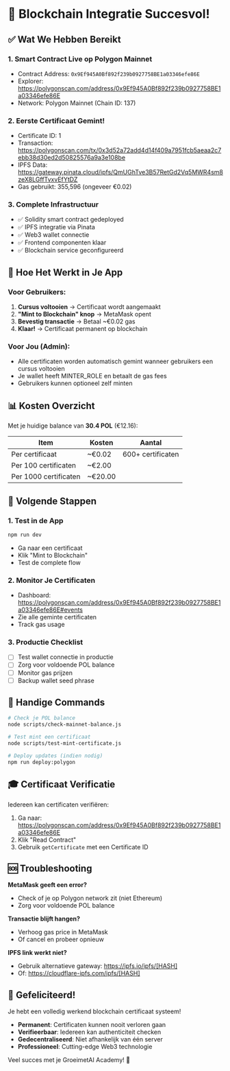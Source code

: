 # 🎉 Blockchain Integratie Succesvol!

## ✅ Wat We Hebben Bereikt

### 1. **Smart Contract Live op Polygon Mainnet**
- Contract Address: `0x9Ef945A0Bf892f239b0927758BE1a03346efe86E`
- Explorer: https://polygonscan.com/address/0x9Ef945A0Bf892f239b0927758BE1a03346efe86E
- Network: Polygon Mainnet (Chain ID: 137)

### 2. **Eerste Certificaat Gemint!**
- Certificate ID: 1
- Transaction: https://polygonscan.com/tx/0x3d52a72add4d14f409a7951fcb5aeaa2c7ebb38d30ed2d50825576a9a3e108be
- IPFS Data: https://gateway.pinata.cloud/ipfs/QmUGhTve3B57RetGd2Vq5MWR4sm8zeX8LGffTvxvEfYtDZ
- Gas gebruikt: 355,596 (ongeveer €0.02)

### 3. **Complete Infrastructuur**
- ✅ Solidity smart contract gedeployed
- ✅ IPFS integratie via Pinata
- ✅ Web3 wallet connectie
- ✅ Frontend componenten klaar
- ✅ Blockchain service geconfigureerd

## 🚀 Hoe Het Werkt in Je App

### Voor Gebruikers:
1. **Cursus voltooien** → Certificaat wordt aangemaakt
2. **"Mint to Blockchain" knop** → MetaMask opent
3. **Bevestig transactie** → Betaal ~€0.02 gas
4. **Klaar!** → Certificaat permanent op blockchain

### Voor Jou (Admin):
- Alle certificaten worden automatisch gemint wanneer gebruikers een cursus voltooien
- Je wallet heeft MINTER_ROLE en betaalt de gas fees
- Gebruikers kunnen optioneel zelf minten

## 📊 Kosten Overzicht

Met je huidige balance van **30.4 POL** (€12.16):

| Item | Kosten | Aantal |
|------|--------|--------|
| Per certificaat | ~€0.02 | 600+ certificaten |
| Per 100 certificaten | ~€2.00 | |
| Per 1000 certificaten | ~€20.00 | |

## 🎯 Volgende Stappen

### 1. **Test in de App**
```bash
npm run dev
```
- Ga naar een certificaat
- Klik "Mint to Blockchain"
- Test de complete flow

### 2. **Monitor Je Certificaten**
- Dashboard: https://polygonscan.com/address/0x9Ef945A0Bf892f239b0927758BE1a03346efe86E#events
- Zie alle geminte certificaten
- Track gas usage

### 3. **Productie Checklist**
- [ ] Test wallet connectie in productie
- [ ] Zorg voor voldoende POL balance
- [ ] Monitor gas prijzen
- [ ] Backup wallet seed phrase

## 🔧 Handige Commands

```bash
# Check je POL balance
node scripts/check-mainnet-balance.js

# Test mint een certificaat
node scripts/test-mint-certificate.js

# Deploy updates (indien nodig)
npm run deploy:polygon
```

## 🎓 Certificaat Verificatie

Iedereen kan certificaten verifiëren:
1. Ga naar: https://polygonscan.com/address/0x9Ef945A0Bf892f239b0927758BE1a03346efe86E
2. Klik "Read Contract"
3. Gebruik `getCertificate` met een Certificate ID

## 🆘 Troubleshooting

**MetaMask geeft een error?**
- Check of je op Polygon network zit (niet Ethereum)
- Zorg voor voldoende POL balance

**Transactie blijft hangen?**
- Verhoog gas price in MetaMask
- Of cancel en probeer opnieuw

**IPFS link werkt niet?**
- Gebruik alternatieve gateway: https://ipfs.io/ipfs/[HASH]
- Of: https://cloudflare-ipfs.com/ipfs/[HASH]

## 🎊 Gefeliciteerd!

Je hebt een volledig werkend blockchain certificaat systeem! 

- **Permanent**: Certificaten kunnen nooit verloren gaan
- **Verifieerbaar**: Iedereen kan authenticiteit checken
- **Gedecentraliseerd**: Niet afhankelijk van één server
- **Professioneel**: Cutting-edge Web3 technologie

Veel succes met je GroeimetAI Academy! 🚀